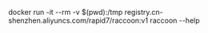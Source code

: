 docker run -it --rm -v $(pwd):/tmp registry.cn-shenzhen.aliyuncs.com/rapid7/raccoon:v1 raccoon --help